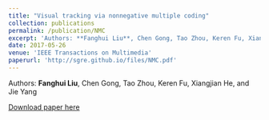 ```yaml
---
title: "Visual tracking via nonnegative multiple coding"
collection: publications
permalink: /publication/NMC
excerpt: 'Authors: **Fanghui Liu**, Chen Gong, Tao Zhou, Keren Fu, Xiangjian He, and Jie Yang'
date: 2017-05-26
venue: 'IEEE Transactions on Multimedia'
paperurl: 'http://sgre.github.io/files/NMC.pdf'
---
```

Authors: **Fanghui Liu**, Chen Gong, Tao Zhou, Keren Fu, Xiangjian He, and Jie Yang

[Download paper here](http://sgre.github.io/files/NMC.pdf)

